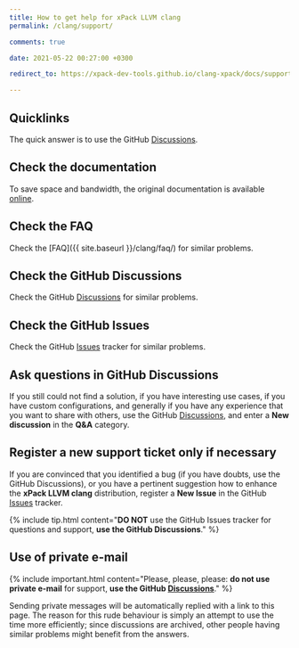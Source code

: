 ```yaml
---
title: How to get help for xPack LLVM clang
permalink: /clang/support/

comments: true

date: 2021-05-22 00:27:00 +0300

redirect_to: https://xpack-dev-tools.github.io/clang-xpack/docs/support/

---
```


## Quicklinks

The quick answer is to use the GitHub
[Discussions](https://github.com/xpack-dev-tools/clang-xpack/discussions/).

## Check the documentation

To save space and bandwidth, the original documentation is available
[online](https://clang.llvm.org/docs/UsersManual.html).

## Check the FAQ

Check the [FAQ]({{ site.baseurl }}/clang/faq/)
for similar problems.

## Check the GitHub Discussions

Check the GitHub [Discussions](https://github.com/xpack-dev-tools/clang-xpack/discussions/) for
similar problems.

## Check the GitHub Issues

Check the GitHub
[Issues](https://github.com/xpack-dev-tools/clang-xpack/issues/)
tracker for similar problems.

## Ask questions in GitHub Discussions

If you still could not find a solution, if you have interesting use
cases, if you have custom configurations, and generally if you have
any experience that you want to share with others, use the GitHub
[Discussions](https://github.com/xpack-dev-tools/clang-xpack/discussions/),
and enter a **New discussion** in the **Q&A** category.

## Register a new support ticket only if necessary

If you are convinced that you identified a bug (if you have doubts,
use the GitHub Discussions),
or you have a pertinent suggestion how to enhance the **xPack LLVM clang**
distribution, register a **New Issue** in the GitHub
[Issues](https://github.com/xpack-dev-tools/clang-xpack/issues/)
tracker.

{% include tip.html content="**DO NOT** use the GitHub Issues tracker
for questions and support, **use the GitHub Discussions**." %}

## Use of private e-mail

{% include important.html content="Please, please, please: **do not use
private e-mail** for support, **use the GitHub
[Discussions](https://github.com/xpack-dev-tools/clang-xpack/discussions/)**." %}

Sending private messages will be automatically replied with
a link to this page.
The reason for this rude behaviour is simply an attempt to use
the time more efficiently; since discussions are archived, other people
having similar problems might benefit from the answers.
